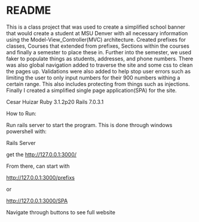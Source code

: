 # README
This is a class project that was used to create a simplified school banner that would create a student at MSU Denver with all necessary information using the Model-View_Controller(MVC) architecture. Created prefixes for classes, Courses that extended from prefixes, Sections within the courses and finally a semester to place these in. Further into the semester, we used faker to populate things as students, addresses, and phone numbers. There was also global navigation added to traverse the site and some css to clean the pages up. Validations were also added to help stop user errors such as limiting the user to only input numbers for their 900 numbers withing a certain range. This also includes protecting from things such as injections. Finally I created a simplified single page application(SPA) for the site.


Cesar Huizar
Ruby 3.1.2p20
Rails 7.0.3.1


How to Run:

Run rails server to start the program. This is done through windows powershell with:

Rails Server

get the http://127.0.0.1:3000/

From there, can start with

http://127.0.0.1:3000/prefixs

or

http://127.0.0.1:3000/SPA

Navigate through buttons to see full website
